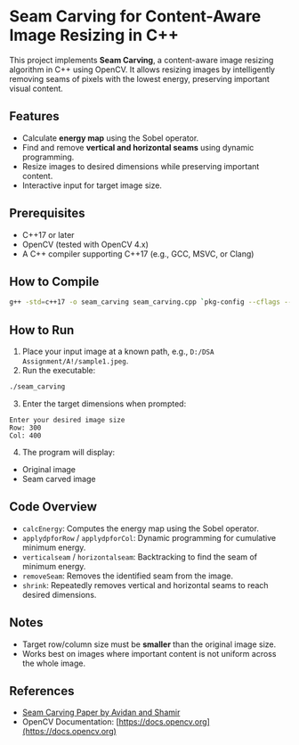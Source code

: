 # Seam Carving for Content-Aware Image Resizing in C++

This project implements **Seam Carving**, a content-aware image resizing algorithm in C++ using OpenCV. It allows resizing images by intelligently removing seams of pixels with the lowest energy, preserving important visual content.

## Features

- Calculate **energy map** using the Sobel operator.
- Find and remove **vertical and horizontal seams** using dynamic programming.
- Resize images to desired dimensions while preserving important content.
- Interactive input for target image size.

## Prerequisites

- C++17 or later
- OpenCV (tested with OpenCV 4.x)
- A C++ compiler supporting C++17 (e.g., GCC, MSVC, or Clang)

## How to Compile

```bash
g++ -std=c++17 -o seam_carving seam_carving.cpp `pkg-config --cflags --libs opencv4`
```

## How to Run

1. Place your input image at a known path, e.g., `D:/DSA Assignment/A!/sample1.jpeg`.
2. Run the executable:

```bash
./seam_carving
```

3. Enter the target dimensions when prompted:

```
Enter your desired image size
Row: 300
Col: 400
```

4. The program will display:
- Original image
- Seam carved image

## Code Overview

- `calcEnergy`: Computes the energy map using the Sobel operator.
- `applydpforRow` / `applydpforCol`: Dynamic programming for cumulative minimum energy.
- `verticalseam` / `horizontalseam`: Backtracking to find the seam of minimum energy.
- `removeSeam`: Removes the identified seam from the image.
- `shrink`: Repeatedly removes vertical and horizontal seams to reach desired dimensions.

## Notes

- Target row/column size must be **smaller** than the original image size.
- Works best on images where important content is not uniform across the whole image.

## References

- [Seam Carving Paper by Avidan and Shamir](https://doi.org/10.1145/1275808.1276390)
- OpenCV Documentation: [https://docs.opencv.org](https://docs.opencv.org)


